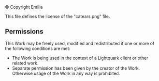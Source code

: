 ©️ Copyright Emilia

This file defines the license of the "catears.png" file.

## Permissions

This Work may be freely used, modified and redistributed if one or more of the following conditions are met:
- The Work is being used in the context of a Lightquark client or other related work.
- Separate permission has been given by the creator of the Work.
Otherwise usage of the Work in any way is prohibited.
